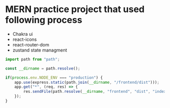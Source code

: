 # MERN practice project that used following process

- Chakra ui 
- react-icons
- react-router-dom
- zustand state managment

<!-- This is a builtin node package that allows us to use path and following code for deploying code to production-->
```javascript
import path from "path";

const __dirname = path.resolve();

if(process.env.NODE_ENV === "production") {
    app.use(express.static(path.join(__dirname, "/frontend/dist")));
    app.get("*", (req, res) => {
        res.sendFile(path.resolve(__dirname, "frontend", "dist", "index.html"));
    });
}
```

